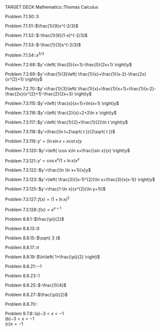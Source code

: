TARGET DECK
Mathematics::Thomas Calculus

Problem 7.1.50::$3$
<!--ID: 1719799509198-->

Problem 7.1.51::$\frac{1}{9}x^{-2/3}$
<!--ID: 1719799509248-->

Problem 7.1.52::$-\frac{1}{6}(1-x)^{-2/3}$
<!--ID: 1719799509291-->

Problem 7.1.53::$-\frac{1}{3}x^{-2/3}$
<!--ID: 1719799509329-->

Problem 7.1.54::$x^{5/3}$
<!--ID: 1719799509370-->

Problem 7.2.68::$y'=\left( \frac{5}{x+1}-\frac{5}{2x+1} \right)y$
<!--ID: 1719799509407-->

Problem 7.2.69::$y'=\frac{1}{3}\left( \frac{1}{x}+\frac{1}{x-2}-\frac{2x}{x^{2}+1} \right)y$
<!--ID: 1719799509441-->

Problem 7.2.70::$y'=\frac{1}{3}\left( \frac{1}{x}+\frac{1}{x+1}+\frac{1}{x-2}-\frac{2x}{x^{2}+1}-\frac{2}{2x+3} \right)y$
<!--ID: 1719799509476-->

Problem 7.3.115::$y'=\left( \frac{x}{x+1}+\ln(x+1) \right)y$
<!--ID: 1719799509509-->

Problem 7.3.116::$y'=\left( \frac{2}{x}+2+2\ln x \right)y$
<!--ID: 1719799656729-->

Problem 7.3.117::$y'=\left( \frac{1}{2}+\frac{1}{2}\ln t \right)y$
<!--ID: 1719799798364-->

Problem 7.3.118::$y'=\frac{\ln t+2\sqrt{ t }}{2\sqrt{ t }}$
<!--ID: 1719800059799-->

Problem 7.3.119::$y'=(\ln \sin x+x\cot x)y$
<!--ID: 1719800059826-->

Problem 7.3.120::$y'=\left( \cos x\ln x+\frac{\sin x}{x} \right)y$
<!--ID: 1719800147648-->

Problem 7.3.121::$y'=\cos x^{x}(1+\ln x)x^{x}$
<!--ID: 1719801591741-->

Problem 7.3.122::$y'=\frac{\ln \ln x+1}{x}y$
<!--ID: 1719801591783-->

Problem 7.3.123::$y'=\left( \frac{3}{(x-1)^{2}}\ln x+\frac{3}{x(x-1)} \right)y$
<!--ID: 1719802938483-->

Problem 7.3.125::$y'=\frac{1-\ln x}{x^{2}(\ln y+1)}$
<!--ID: 1719802984786-->

Problem 7.3.127::$f(x)=(1+\ln x)^{2}$
<!--ID: 1719802938508-->

Problem 7.3.128::$f(x)=e^{x+1}$
<!--ID: 1719802938532-->





Problem 8.8.1::$\frac{\pi}{2}$
<!--ID: 1718976865903-->

Problem 8.8.13::$0$
<!--ID: 1719032295216-->

Problem 8.8.15::$\sqrt{ 3 }$
<!--ID: 1719032295229-->

Problem 8.8.17::$\pi$
<!--ID: 1718976865924-->

Problem 8.8.19::$\ln\left( 1+\frac{\pi}{2} \right)$
<!--ID: 1719032315007-->

Problem 8.8.21::$-1$
<!--ID: 1719034554647-->

Problem 8.8.23::1
<!--ID: 1719034554660-->

Problem 8.8.25::$-\frac{1}{4}$
<!--ID: 1719034554674-->

Problem 8.8.27::$\frac{\pi}{2}$
<!--ID: 1719034554685-->

Problem 8.8.70:: 
<!--ID: 1718974071733-->

Problem 9.7.8::(a)$-3<x<-1$<br>(b)$-3<x<-1$<br>(c)$x=-1$
<!--ID: 1719668479793-->

